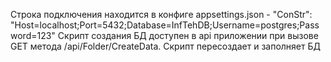 Строка подключения находится в конфиге appsettings.json - "ConStr": "Host=localhost;Port=5432;Database=InfTehDB;Username=postgres;Password=123"
Скрипт создания БД доступен в api приложении при вызове GET метода /api/Folder/CreateData. Скрипт пересоздает и заполняет БД
